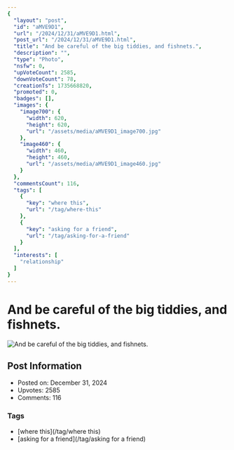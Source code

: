 ```yaml
---
{
  "layout": "post",
  "id": "aMVE9D1",
  "url": "/2024/12/31/aMVE9D1.html",
  "post_url": "/2024/12/31/aMVE9D1.html",
  "title": "And be careful of the big tiddies, and fishnets.",
  "description": "",
  "type": "Photo",
  "nsfw": 0,
  "upVoteCount": 2585,
  "downVoteCount": 78,
  "creationTs": 1735668820,
  "promoted": 0,
  "badges": [],
  "images": {
    "image700": {
      "width": 620,
      "height": 620,
      "url": "/assets/media/aMVE9D1_image700.jpg"
    },
    "image460": {
      "width": 460,
      "height": 460,
      "url": "/assets/media/aMVE9D1_image460.jpg"
    }
  },
  "commentsCount": 116,
  "tags": [
    {
      "key": "where this",
      "url": "/tag/where-this"
    },
    {
      "key": "asking for a friend",
      "url": "/tag/asking-for-a-friend"
    }
  ],
  "interests": [
    "relationship"
  ]
}
---
```


# And be careful of the big tiddies, and fishnets.

![And be careful of the big tiddies, and fishnets.](/assets/media/aMVE9D1_image700.jpg)

## Post Information

- Posted on: December 31, 2024
- Upvotes: 2585
- Comments: 116

### Tags

- [where this](/tag/where this)
- [asking for a friend](/tag/asking for a friend)
